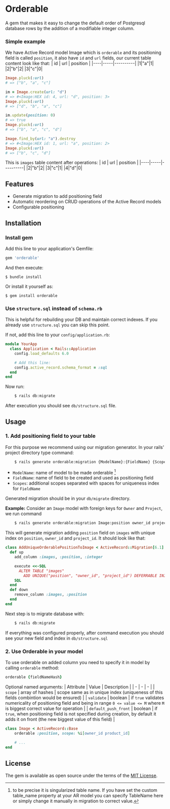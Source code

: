# Orderable

A gem that makes it easy to change the default order of Postgresql database rows by the addition of a modifiable integer column.

### Simple example
We have Active Record model Image which is `orderable` and its positioning field is called `position`, it also have `id` and `url` fields, our current table content look like that:
| id | url | position |
|----|-----|----------|
|1|"a"|1|
|2|"b"|2|
|3|"c"|0|

```ruby
Image.pluck(:url)
# => ["b", "a", "c"]

im = Image.create(url: "d")
# => #<Image:HEX id: 4, url: "d", position: 3> 
Image.pluck(:url)
# => ["d", "b", "a", "c"]

im.update(position: 0)
# => true
Image.pluck(:url)
# => ["b", "a", "c", "d"]

Image.find_by(url: "a").destroy
# => #<Image:HEX id: 1, url: "a", position: 2>
Image.pluck(:url)
# => ["b", "c", "d"]
```

This is `images` table content after operations:
| id | url | position |
|----|-----|----------|
|2|"b"|2|
|3|"c"|1|
|4|"d"|0|

## Features

- Generate migration to add positioning field
- Automatic reordering on CRUD operations of the Active Record models
- Configurable positioning

## Installation

### Install gem
Add this line to your application's Gemfile:

```ruby
gem 'orderable'
```

And then execute:

    $ bundle install

Or install it yourself as:

    $ gem install orderable

### Use `structure.sql` instead of `schema.rb`
This is helpful for rebuilding your DB and maintain correct indexes.
If you already use `structure.sql` you can skip this point.

If not, add this line to your `config/application.rb`:
```ruby
module YourApp
  class Application < Rails::Application
    config.load_defaults 6.0

    # Add this line:
    config.active_record.schema_format = :sql
  end
end
```
Now run:
```sh
    $ rails db:migrate
```
After execution you should see `db/structure.sql` file.

## Usage
### 1. Add positioning field to your table
For this purpose we recommend using our migration generator. In your rails' project directory type command:
```sh
    $ rails generate orderable:migration {ModelName}:{FieldName} {Scopes} 
```
- `ModelName`: name of model to be made orderable [^1]
- `FieldName`: name of field to be created and used as positioning field
- `Scopes`: additional scopes separated with spaces for uniqueness index for `FieldName`

[^1]: to be precise it is singularized table name. If you have set the custom table_name property at your AR model you can specify TableName here or simply change it manually in migration to correct value.

Generated migration should be in your `db/migrate` directory.

**Example:**
Consider an `Image` model with foreign keys for `Owner` and `Project`, we run command
```sh
    $ rails generate orderable:migration Image:position owner_id project_id
```
This will generate migration adding `position` field on `images` with unique index on `position`, `owner_id` and `project_id`. 
It should look like that:
```ruby
class AddUniqueOrderablePositionToImage < ActiveRecord::Migration[6.1]
  def up
    add_column :images, :position, :integer

    execute <<-SQL
      ALTER TABLE "images"
        ADD UNIQUE("position", "owner_id", "project_id") DEFERRABLE INITIALLY DEFERRED
    SQL
  end
  def down
    remove_column :images, :position
  end
end
```
Next step is to migrate database with:
```sh
    $ rails db:migrate
```
If everything was configured properly, after command execution you should see your new field and index in `db/structure.sql`

### 2. Use Orderable in your model
To use orderable on added column you need to specify it in model by calling `orderable` method:
```ruby
orderable {fieldNameHash}
```
Optional named arguments:
| Attribute | Value | Description |
| - | - | - |
| `scope` | array of hashes | scope same as in unique index (uniqueness of this fields combintion would be ensured) |
| `validate` | boolean | if `true` validates numericality of positioning field and being in range `0 <= value <= M` where `M` is biggest correct value for operation |
| `default_push_front` | boolean | if `true`, when positioning field is not specified during creation, by default it adds it on front (the new biggest value of this field) |


```ruby
class Image < ActiveRecord::Base
    orderable :position, scope: %i[owner_id product_id]
    
    # ...
end
```
## License

The gem is available as open source under the terms of the [MIT License](https://opensource.org/licenses/MIT).
